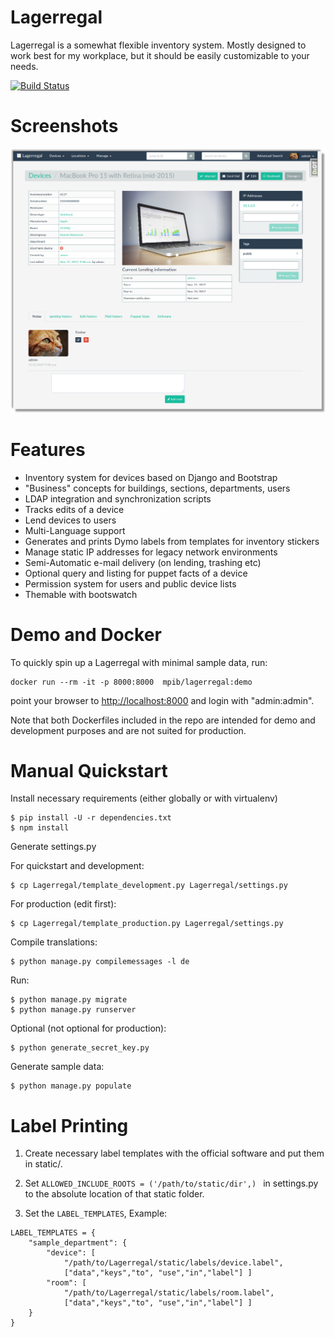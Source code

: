 Lagerregal
==========

Lagerregal is a somewhat flexible inventory system. Mostly designed to work
best for my workplace, but it should be easily customizable to your needs.

[![Build Status](https://travis-ci.org/MPIB/Lagerregal.png?branch=master)](https://travis-ci.org/MPIB/Lagerregal)

Screenshots
===========

![Alt text](/screenshots/device_detail.png?raw=true "Device Details")

Features
========

+ Inventory system for devices based on Django and Bootstrap
+ "Business" concepts for buildings, sections, departments, users
+ LDAP integration and synchronization scripts
+ Tracks edits of a device
+ Lend devices to users
+ Multi-Language support
+ Generates and prints Dymo labels from templates for inventory stickers
+ Manage static IP addresses for legacy network environments
+ Semi-Automatic e-mail delivery (on lending, trashing etc)
+ Optional query and listing for puppet facts of a device
+ Permission system for users and public device lists
+ Themable with bootswatch

Demo and Docker
===============

To quickly spin up a Lagerregal with minimal sample data, run:

```
docker run --rm -it -p 8000:8000  mpib/lagerregal:demo
```

point your browser to [http://localhost:8000](http://localhost:8000) and login with "admin:admin".

Note that both Dockerfiles included in the repo are intended for demo and
development purposes and are not suited for production.

Manual Quickstart
=================

Install necessary requirements (either globally or with virtualenv)

```
$ pip install -U -r dependencies.txt
$ npm install
```

Generate settings.py

For quickstart and development:

```
$ cp Lagerregal/template_development.py Lagerregal/settings.py
```

For production (edit first):
```
$ cp Lagerregal/template_production.py Lagerregal/settings.py
```

Compile translations:
```
$ python manage.py compilemessages -l de
```

Run:

```
$ python manage.py migrate
$ python manage.py runserver
```

Optional (not optional for production):

```
$ python generate_secret_key.py
```

Generate sample data:
```
$ python manage.py populate
```

Label Printing
===============

1. Create necessary label templates with the official software and put them in static/.

2. Set `ALLOWED_INCLUDE_ROOTS = ('/path/to/static/dir',) ` in settings.py to the absolute location of that static folder.

3. Set the `LABEL_TEMPLATES`, Example:

```
LABEL_TEMPLATES = {
    "sample_department": {
        "device": [
            "/path/to/Lagerregal/static/labels/device.label",
            ["data","keys","to", "use","in","label"] ]
        "room": [
            "/path/to/Lagerregal/static/labels/room.label",
            ["data","keys","to", "use","in","label"] ]
    }
}
```
